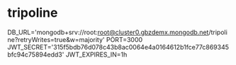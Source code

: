 # tripoline
DB_URL='mongodb+srv://root:root@cluster0.gbzdemx.mongodb.net/tripoline?retryWrites=true&w=majority'
PORT=3000
JWT_SECRET='315f5bdb76d078c43b8ac0064e4a0164612b1fce77c869345bfc94c75894edd3'
JWT_EXPIRES_IN=1h
